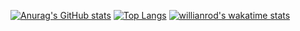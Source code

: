 [![Anurag's GitHub stats](https://github-readme-stats.vercel.app/api?username=GameVasionYT)](https://github.com/anuraghazra/github-readme-stats)
[![Top Langs](https://github-readme-stats.vercel.app/api/top-langs/?username=GameVasionYT&layout=compact)](https://github.com/anuraghazra/github-readme-stats)
[![willianrod's wakatime stats](https://github-readme-stats.vercel.app/api/wakatime?username=willianrod&layout=compact)](https://github.com/anuraghazra/github-readme-stats)

